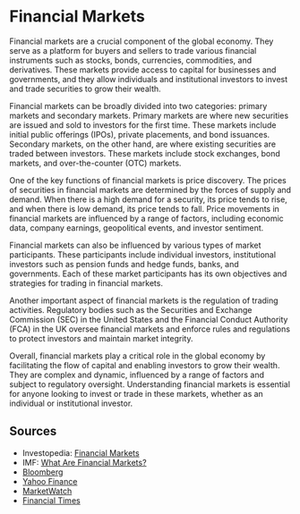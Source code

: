 # Financial Markets

Financial markets are a crucial component of the global economy. They serve as a platform for buyers and sellers to trade various financial instruments such as stocks, bonds, currencies, commodities, and derivatives. These markets provide access to capital for businesses and governments, and they allow individuals and institutional investors to invest and trade securities to grow their wealth.

Financial markets can be broadly divided into two categories: primary markets and secondary markets. Primary markets are where new securities are issued and sold to investors for the first time. These markets include initial public offerings (IPOs), private placements, and bond issuances. Secondary markets, on the other hand, are where existing securities are traded between investors. These markets include stock exchanges, bond markets, and over-the-counter (OTC) markets.

One of the key functions of financial markets is price discovery. The prices of securities in financial markets are determined by the forces of supply and demand. When there is a high demand for a security, its price tends to rise, and when there is low demand, its price tends to fall. Price movements in financial markets are influenced by a range of factors, including economic data, company earnings, geopolitical events, and investor sentiment.

Financial markets can also be influenced by various types of market participants. These participants include individual investors, institutional investors such as pension funds and hedge funds, banks, and governments. Each of these market participants has its own objectives and strategies for trading in financial markets.

Another important aspect of financial markets is the regulation of trading activities. Regulatory bodies such as the Securities and Exchange Commission (SEC) in the United States and the Financial Conduct Authority (FCA) in the UK oversee financial markets and enforce rules and regulations to protect investors and maintain market integrity.

Overall, financial markets play a critical role in the global economy by facilitating the flow of capital and enabling investors to grow their wealth. They are complex and dynamic, influenced by a range of factors and subject to regulatory oversight. Understanding financial markets is essential for anyone looking to invest or trade in these markets, whether as an individual or institutional investor.

## Sources

- Investopedia: [Financial Markets](https://www.investopedia.com/terms/f/financialmarket.asp)
- IMF: [What Are Financial Markets?](https://www.imf.org/external/pubs/ft/fandd/basics/markets.htm)
- [Bloomberg](https://www.bloomberg.com/)
- [Yahoo Finance](https://finance.yahoo.com/)
- [MarketWatch](https://www.marketwatch.com/)
- [Financial Times](https://www.ft.com/)
